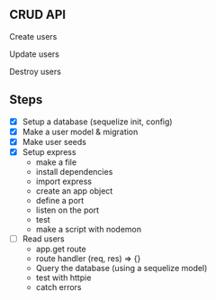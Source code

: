 ## CRUD API

Create users

Update users

Destroy users

## Steps

- [x] Setup a database (sequelize init, config)
- [x] Make a user model & migration
- [x] Make user seeds
- [x] Setup express
  - make a file
  - install dependencies
  - import express
  - create an app object
  - define a port
  - listen on the port
  - test
  - make a script with nodemon
- [ ] Read users
  - app.get route
  - route handler (req, res) => {}
  - Query the database (using a sequelize model)
  - test with httpie
  - catch errors
